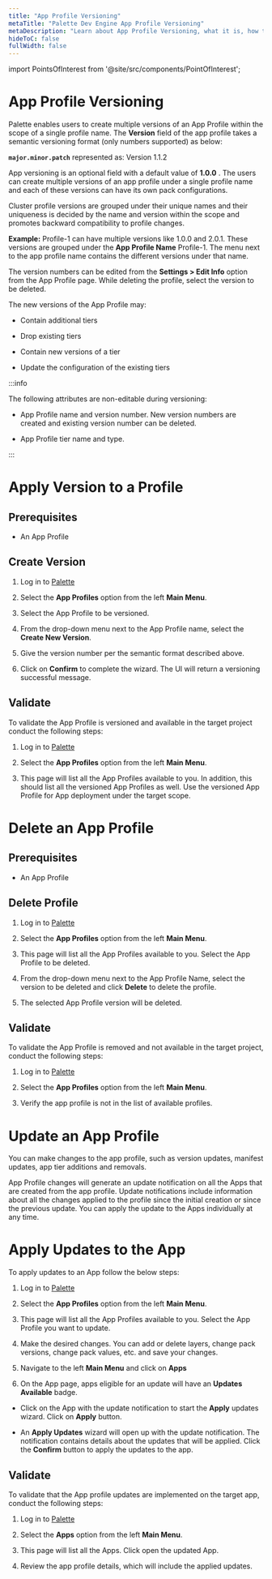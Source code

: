 ```yaml
---
title: "App Profile Versioning"
metaTitle: "Palette Dev Engine App Profile Versioning"
metaDescription: "Learn about App Profile Versioning, what it is, how to create a version, and how to manage a version."
hideToC: false
fullWidth: false
---
```





import PointsOfInterest from '@site/src/components/PointOfInterest';




# App Profile Versioning

Palette enables users to create multiple versions of an App Profile within the scope of a single profile name. The **Version** field of the app profile takes a semantic versioning format (only numbers supported) as below: 

  **`major.minor.patch`** represented as: Version 1.1.2
         
App versioning is an optional field with a default value of **1.0.0** . The users can create multiple versions of an app profile under a single profile name and each of these versions can have its own pack configurations.
 
Cluster profile versions are grouped under their unique names and their uniqueness is decided by the name and version within the scope and promotes backward compatibility to profile changes.

 **Example:** Profile-1 can have multiple versions like 1.0.0 and 2.0.1. These versions are grouped under the **App Profile Name** Profile-1. The menu next to the app profile name contains the different versions under that name.
          
 The version numbers can be edited from the **Settings > Edit Info**  option from the App Profile page. While deleting the profile, select the version to be deleted.

The new versions of the App Profile may:

* Contain additional tiers

* Drop existing tiers

* Contain new versions of a tier

* Update the configuration of the existing tiers

:::info

The following attributes are non-editable during versioning:

* App Profile name and version number. New version numbers are created and existing version number can be deleted.

* App Profile tier name and type.
 
:::


# Apply Version to a Profile


## Prerequisites 

- An App Profile

## Create Version

1. Log in to [Palette](/devx#quickstartwithpaletteappmode)


2. Select the **App Profiles** option from the left **Main Menu**.


3. Select the App Profile to be versioned.


4. From the drop-down menu next to the App Profile name, select the **Create New Version**.


5.  Give the version number per the semantic format described above.


6.  Click on **Confirm** to complete the wizard. The UI will return a versioning successful message.

## Validate

To validate the App Profile is versioned and available in the target project conduct the following steps:

1. Log in to [Palette](/devx#quickstartwithpaletteappmode)


2. Select the **App Profiles** option from the left **Main Menu**.     


3. This page will list all the App Profiles available to you. In addition, this should list all the versioned App Profiles as well. Use the versioned App Profile for App deployment under the target scope.

# Delete an App Profile

## Prerequisites 

- An App Profile

## Delete Profile

1. Log in to [Palette](/devx#quickstartwithpaletteappmode)


2. Select the **App Profiles** option from the left **Main Menu**.


3. This page will list all the App Profiles available to you. Select the App Profile to be deleted.


4. From the drop-down menu next to the App Profile Name, select the version to be deleted and click **Delete** to delete the profile.


5. The selected App Profile version will be deleted. 

## Validate


To validate the App Profile is removed and not available in the target project, conduct the following steps:

1. Log in to [Palette](/devx#quickstartwithpaletteappmode)


2. Select the **App Profiles** option from the left **Main Menu**.   


3. Verify the app profile is not in the list of available profiles.


# Update an App Profile

You can make changes to the app profile, such as version updates, manifest updates, app tier additions and removals.

App Profile changes will generate an update notification on all the Apps that are created from  the app profile. Update notifications include information about all the changes applied to the profile since the initial creation or since the previous update. You can apply the update to the Apps individually at any time.

# Apply Updates to the App

To apply updates to an App follow the below steps:

1. Log in to [Palette](/devx#quickstartwithpaletteappmode)


2. Select the **App Profiles** option from the left **Main Menu**.


3. This page will list all the App Profiles available to you. Select the App Profile you want to update.


4. Make the desired changes. You can add or delete layers, change pack versions, change pack values, etc. and save your changes.

5. Navigate to the left **Main Menu** and click on **Apps**


5. On the App page, apps eligible for an update will have an **Updates Available** badge.


* Click on the App with the update notification to start the **Apply** updates wizard. Click on **Apply** button.


* An **Apply Updates** wizard will open up with the update notification. The notification contains details about the updates that will be applied. Click the **Confirm** button to apply the updates to the app.

## Validate

To validate that the App profile updates are implemented on the target app, conduct the following steps:

1. Log in to [Palette](/devx#quickstartwithpaletteappmode)


2. Select the **Apps** option from the left **Main Menu**.


3. This page will list all the Apps. Click open the updated App.


4.  Review the app profile details, which will include the applied updates.
